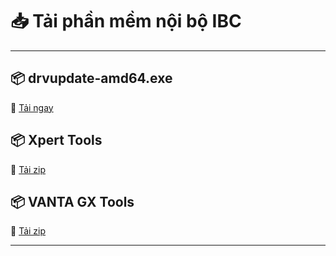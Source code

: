 # 📥 Tải phần mềm nội bộ IBC

---

## 📦 drvupdate-amd64.exe
🔗 [Tải ngay](drvupdate-amd64.exe)

## 📦 Xpert Tools
🔗 [Tải zip](GX2000.zip)

## 📦 VANTA GX Tools
🔗 [Tải zip](VantaGX.zip)

---
